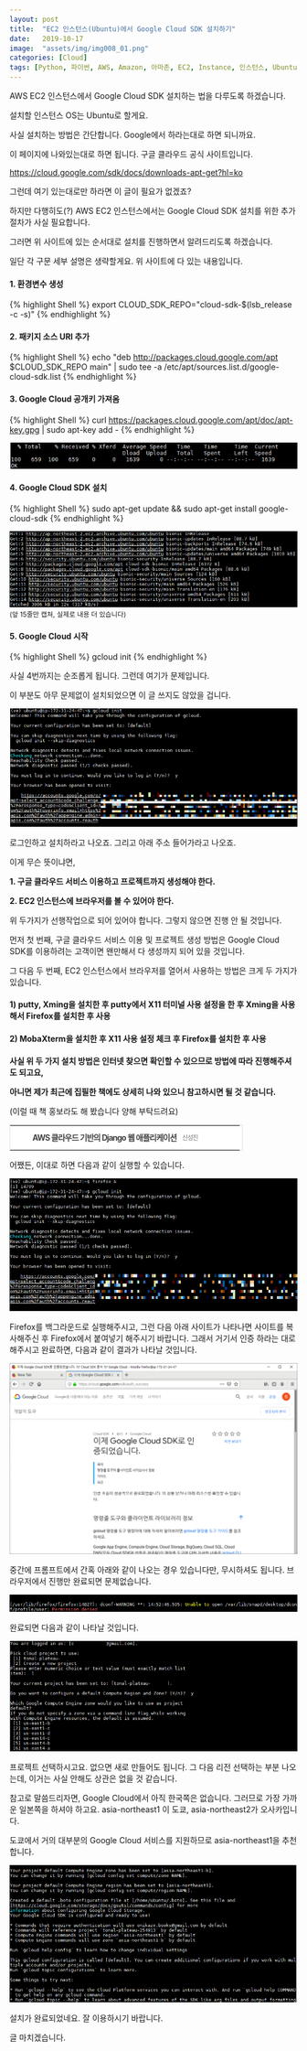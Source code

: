 ```yaml
---
layout: post
title:  "EC2 인스턴스(Ubuntu)에서 Google Cloud SDK 설치하기"
date:   2019-10-17
image:  "assets/img/img008_01.png"
categories: [Cloud]
tags: [Python, 파이썬, AWS, Amazon, 아마존, EC2, Instance, 인스턴스, Ubuntu, 우분투, Google, Cloud, SDK, 구글, 클라우드]
---
```


AWS EC2 인스턴스에서 Google Cloud SDK 설치하는 법을 다루도록 하겠습니다.

설치할 인스턴스 OS는 Ubuntu로 할게요.

 

사실 설치하는 방법은 간단합니다. Google에서 하라는대로 하면 되니까요.

 

이 페이지에 나와있는대로 하면 됩니다. 구글 클라우드 공식 사이트입니다.

<https://cloud.google.com/sdk/docs/downloads-apt-get?hl=ko>

 

그런데 여기 있는대로만 하라면 이 글이 필요가 없겠죠?

하지만 다행히도(?) AWS EC2 인스턴스에서는 Google Cloud SDK 설치를 위한 추가 절차가 사실 필요합니다.

 

그러면 위 사이트에 있는 순서대로 설치를 진행하면서 알려드리도록 하겠습니다.

 

일단 각 구문 세부 설명은 생략할게요. 위 사이트에 다 있는 내용입니다.

 

#### 1. 환경변수 생성

{% highlight Shell %}
export CLOUD_SDK_REPO="cloud-sdk-$(lsb_release -c -s)"
{% endhighlight %}

#### 2. 패키지 소스 URI 추가

{% highlight Shell %}
echo "deb http://packages.cloud.google.com/apt $CLOUD_SDK_REPO main" | sudo tee -a /etc/apt/sources.list.d/google-cloud-sdk.list
{% endhighlight %}
 

#### 3. Google Cloud 공개키 가져옴

{% highlight Shell %}
curl https://packages.cloud.google.com/apt/doc/apt-key.gpg | sudo apt-key add -
{% endhighlight %}

![Google CLoud Private Key Import](/assets/img/img008_02.png)

#### 4. Google Cloud SDK 설치

{% highlight Shell %}
sudo apt-get update && sudo apt-get install google-cloud-sdk
{% endhighlight %}

![Google Cloud SDK Installation](/assets/img/img008_01.png)
<small>(앞 15줄만 캡쳐, 실제로 내용 더 있습니다)</small>

#### 5. Google Cloud 시작

{% highlight Shell %}
gcloud init
{% endhighlight %}

사실 4번까지는 순조롭게 됩니다. 그런데 여기가 문제입니다.

이 부분도 아무 문제없이 설치되었으면 이 글 쓰지도 않았을 겁니다.

![Required Login in gcloud](/assets/img/img008_03.png)


로그인하고 설치하라고 나오죠. 그리고 아래 주소 들어가라고 나오죠.

 

이게 무슨 뜻이냐면,

 

**1. 구글 클라우드 서비스 이용하고 프로젝트까지 생성해야 한다.**

**2. EC2 인스턴스에 브라우저를 볼 수 있어야 한다.**

 

위 두가지가 선행작업으로 되어 있어야 합니다. 그렇지 않으면 진행 안 될 것입니다.

 

먼저 첫 번째, 구글 클라우드 서비스 이용 및 프로젝트 생성 방법은 Google Cloud SDK를 이용하려는 고객이면 왠만해서 다 생성까지 되어 있을 것입니다.

 

그 다음 두 번째, EC2 인스턴스에서 브라우저를 열어서 사용하는 방법은 크게 두 가지가 있습니다. 


 
#### 1) putty, Xming을 설치한 후 putty에서 X11 터미널 사용 설정을 한 후 Xming을 사용해서 Firefox를 설치한 후 사용

#### 2) MobaXterm을 설치한 후 X11 사용 설정 체크 후 Firefox를 설치한 후 사용

 

**사실 위 두 가지 설치 방법은 인터넷 찾으면 확인할 수 있으므로 방법에 따라 진행해주셔도 되고요,**

**아니면 제가 최근에 집필한 책에도 상세히 나와 있으니 참고하시면 될 것 같습니다.**

(이럴 때 책 홍보라도 해 봤습니다 양해 부탁드려요)

<table class="tt-plugin-interpark" style="background: #fff; border: 1px solid #e0e0e0; width: 408px;" border="0" cellspacing="0">
<tbody>
<tr>
<td style="padding: 9px;">
<div style="float: left; width: 320px; height: 24px; vertical-align: middle; overflow: hidden;"><a style="float: left; line-height: 24px; font-weight: bold; letter-spacing: -1px; color: #444 !important; text-decoration: none !important; background: url('//t1.daumcdn.net/tistory_admin/static/images/icon_ipark_book.gif') no-repeat; padding-left: 30px;" href="http://book.interpark.com/blog/integration/product/itemDetail.rdo?prdNo=316045261&amp;refererType=8303&amp;bookblockname=bpmain_in&amp;booklinkname=wg_search_AE95511CE5E756D3BF8BD10A7E6AAA00F786CE8B53E9F4070FBB98A441CD2B22&amp;key=AE95511CE5E756D3BF8BD10A7E6AAA00F786CE8B53E9F4070FBB98A441CD2B22" target="_blank" rel="noopener">AWS 클라우드 기반의 Django 웹 애플리케이션</a><span style="float: left; font: 11px dotum, sans-serif; color: #777; letter-spacing: -1px; padding-left: 10px; line-height: 24px;">신성진</span></div>
<a style="float: right; line-height: 24px; margin-left: 20px; background: url('//t1.daumcdn.net/tistory_admin/static/images/icon_ipark_detail.gif') no-repeat 0 6px; overflow: hidden; display: block; width: 44px; height: 24px; text-indent: -1000em;" href="http://book.interpark.com/blog/integration/product/itemDetail.rdo?prdNo=316045261&amp;refererType=8303&amp;bookblockname=bpmain_in&amp;booklinkname=wg_search_AE95511CE5E756D3BF8BD10A7E6AAA00F786CE8B53E9F4070FBB98A441CD2B22&amp;key=AE95511CE5E756D3BF8BD10A7E6AAA00F786CE8B53E9F4070FBB98A441CD2B22" target="_blank" rel="noopener">상세보기</a></td>
</tr>
</tbody>
</table>


어쨌든, 이대로 하면 다음과 같이 실행할 수 있습니다.

 
![gloud execution](/assets/img/img008_04.png)

Firefox를 백그라운드로 실행해주시고, 그런 다음 아래 사이트가 나타나면 사이트를 복사해주신 후 Firefox에서 붙여넣기 해주시기 바랍니다. 그래서 거기서 인증 하라는 대로 해주시고 완료하면, 다음과 같이 결과가 나타날 것입니다.

![firefox authorization](/assets/img/img008_05.png)


중간에 프롬프트에서 간혹 아래와 같이 나오는 경우 있습니다만, 무시하셔도 됩니다. 브라우저에서 진행만 완료되면 문제없습니다.

![Ignore Warning](/assets/img/img008_06.png)


완료되면 다음과 같이 나타날 것입니다.

![gcloud login completed](/assets/img/img008_07.png)


프로젝트 선택하시고요. 없으면 새로 만들어도 됩니다. 그 다음 리전 선택하는 부분 나오는데, 이거는 사실 안해도 상관은 없을 것 같습니다.

 

참고로 말씀드리자면, Google Cloud에서 아직 한국쪽은 없습니다. 그러므로 가장 가까운 일본쪽을 하셔야 하고요. asia-northeast1 이 도쿄, asia-northeast2가 오사카입니다.

도쿄에서 거의 대부분의 Google Cloud 서비스를 지원하므로 asia-northeast1을 추천합니다.

![gcloud installation](/assets/img/img008_08.png)


설치가 완료되었네요. 잘 이용하시기 바랍니다.

 

글 마치겠습니다.